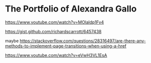 # The Portfolio of Alexandra Gallo 



https://www.youtube.com/watch?v=MOlaldp1Fv4

https://gist.github.com/richardscarrott/6457438

maybe
https://stackoverflow.com/questions/28316497/are-there-any-methods-to-implement-page-transitions-when-using-a-href


https://www.youtube.com/watch?v=eVwH3VL1EsA